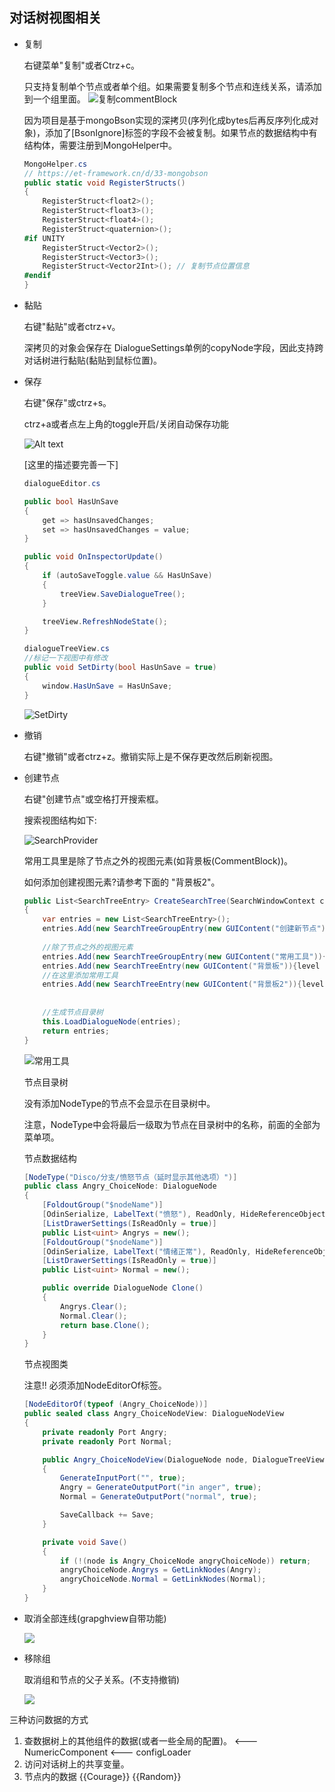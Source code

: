 ## 对话树视图相关

- 复制

    右键菜单"复制"或者Ctrz+c。

    只支持复制单个节点或者单个组。如果需要复制多个节点和连线关系，请添加到一个组里面。
    ![复制commentBlock](./images/CopyGroup.png)
    

    因为项目是基于mongoBson实现的深拷贝(序列化成bytes后再反序列化成对象)，添加了[BsonIgnore]标签的字段不会被复制。如果节点的数据结构中有结构体，需要注册到MongoHelper中。
    ```csharp
    MongoHelper.cs
    // https://et-framework.cn/d/33-mongobson
    public static void RegisterStructs()
    {
        RegisterStruct<float2>();
        RegisterStruct<float3>();
        RegisterStruct<float4>();
        RegisterStruct<quaternion>();
    #if UNITY
        RegisterStruct<Vector2>();
        RegisterStruct<Vector3>();
        RegisterStruct<Vector2Int>(); // 复制节点位置信息
    #endif
    }
    ```

- 黏贴

    右键"黏贴"或者ctrz+v。

    深拷贝的对象会保存在 DialogueSettings单例的copyNode字段，因此支持跨对话树进行黏贴(黏贴到鼠标位置)。

- 保存

    右键"保存"或ctrz+s。
    
    ctrz+a或者点左上角的toggle开启/关闭自动保存功能

    ![Alt text](./images/image.png)
    
    [这里的描述要完善一下]
    ```csharp
    dialogueEditor.cs

    public bool HasUnSave
    {
        get => hasUnsavedChanges;
        set => hasUnsavedChanges = value;
    }

    public void OnInspectorUpdate()
    {
        if (autoSaveToggle.value && HasUnSave)
        {
            treeView.SaveDialogueTree();
        }

        treeView.RefreshNodeState();
    }
    ```

    ```csharp
    dialogueTreeView.cs
    //标记一下视图中有修改
    public void SetDirty(bool HasUnSave = true)
    {
        window.HasUnSave = HasUnSave;
    }
    ```

    ![SetDirty](./images/SetDirty.png)

- 撤销

    右键"撤销"或者ctrz+z。撤销实际上是不保存更改然后刷新视图。

- 创建节点

    右键"创建节点"或空格打开搜索框。

    搜索视图结构如下: 

    ![SearchProvider](./images/SearchProvider.png)

    常用工具里是除了节点之外的视图元素(如背景板(CommentBlock))。

    如何添加创建视图元素?请参考下面的 "背景板2"。
    ```csharp
    public List<SearchTreeEntry> CreateSearchTree(SearchWindowContext context)
    {
        var entries = new List<SearchTreeEntry>();
        entries.Add(new SearchTreeGroupEntry(new GUIContent("创建新节点")));
            
        //除了节点之外的视图元素
        entries.Add(new SearchTreeGroupEntry(new GUIContent("常用工具")){level = 1});
        entries.Add(new SearchTreeEntry(new GUIContent("背景板")){level = 2, userData = new CommentBlockData()});
        //在这里添加常用工具
        entries.Add(new SearchTreeEntry(new GUIContent("背景板2")){level = 2,userData = new CommentBlockData()});
            
        
        //生成节点目录树
        this.LoadDialogueNode(entries);
        return entries;
    }
    ```

    ![常用工具](./images/CommentGroup.png)

    节点目录树

    没有添加NodeType的节点不会显示在目录树中。

    注意，NodeType中会将最后一级取为节点在目录树中的名称，前面的全部为菜单项。

    节点数据结构
    ```csharp
    [NodeType("Disco/分支/愤怒节点（延时显示其他选项）")]
    public class Angry_ChoiceNode: DialogueNode
    {
        [FoldoutGroup("$nodeName")]
        [OdinSerialize, LabelText("愤怒"), ReadOnly, HideReferenceObjectPicker]
        [ListDrawerSettings(IsReadOnly = true)]
        public List<uint> Angrys = new();
        [FoldoutGroup("$nodeName")]
        [OdinSerialize, LabelText("情绪正常"), ReadOnly, HideReferenceObjectPicker]
        [ListDrawerSettings(IsReadOnly = true)]
        public List<uint> Normal = new();

        public override DialogueNode Clone()
        {
            Angrys.Clear();
            Normal.Clear();
            return base.Clone();
        }
    }
    ```

    节点视图类
    
    注意!! 必须添加NodeEditorOf标签。
    ```csharp
    [NodeEditorOf(typeof (Angry_ChoiceNode))]
    public sealed class Angry_ChoiceNodeView: DialogueNodeView
    {
        private readonly Port Angry;
        private readonly Port Normal;

        public Angry_ChoiceNodeView(DialogueNode node, DialogueTreeView treeView): base(node, treeView)
        {
            GenerateInputPort("", true);
            Angry = GenerateOutputPort("in anger", true);
            Normal = GenerateOutputPort("normal", true);

            SaveCallback += Save;
        }

        private void Save()
        {
            if (!(node is Angry_ChoiceNode angryChoiceNode)) return;
            angryChoiceNode.Angrys = GetLinkNodes(Angry);
            angryChoiceNode.Normal = GetLinkNodes(Normal);
        }
    }
    ```


- 取消全部连线(grapghview自带功能)
    
    ![](./images/Disconnect%20All.png)

- 移除组

    取消组和节点的父子关系。(不支持撤销)

    ![](./images/RemoveGroup.png)


三种访问数据的方式
1. 查数据树上的其他组件的数据(或者一些全局的配置)。 <Numeric type=Hp/> <--- NumericComponent <UnitConfig id=1001 name/> <--- configLoader
2. 访问对话树上的共享变量。<Variable name=variable/>
3. 节点内的数据 {{Courage}} {{Random}}